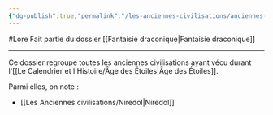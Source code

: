 ```yaml
---
{"dg-publish":true,"permalink":"/les-anciennes-civilisations/anciennes-civilisations/"}
---
```


#Lore 
Fait partie du dossier [[Fantaisie draconique\|Fantaisie draconique]]

-------

Ce dossier regroupe toutes les anciennes civilisations ayant vécu durant l'[[Le Calendrier et l'Histoire/Âge des Étoiles\|Âge des Étoiles]].

Parmi elles, on note :
- [[Les Anciennes civilisations/Niredol\|Niredol]]